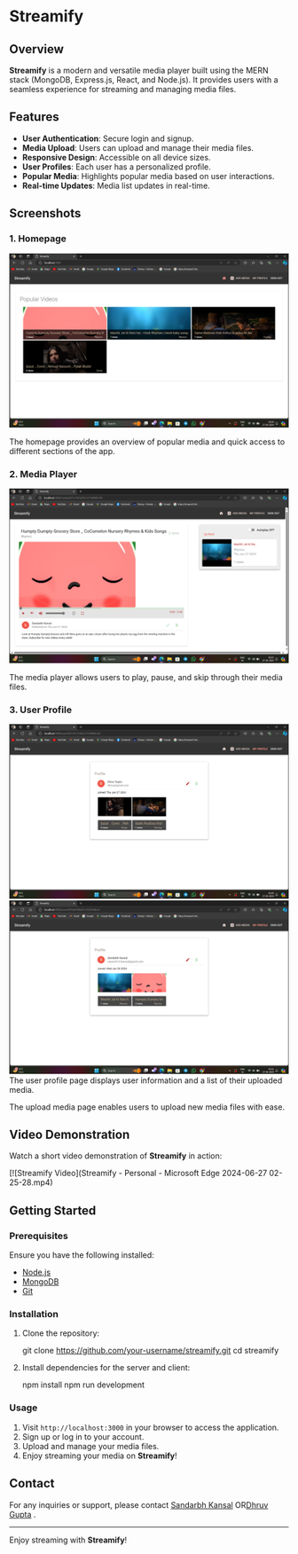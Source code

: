 # Streamify

## Overview

**Streamify** is a modern and versatile media player built using the MERN stack (MongoDB, Express.js, React, and Node.js). It provides users with a seamless experience for streaming and managing media files.

## Features

- **User Authentication**: Secure login and signup.
- **Media Upload**: Users can upload and manage their media files.
- **Responsive Design**: Accessible on all device sizes.
- **User Profiles**: Each user has a personalized profile.
- **Popular Media**: Highlights popular media based on user interactions.
- **Real-time Updates**: Media list updates in real-time.

## Screenshots

### 1. Homepage

![Homepage](streamify.png)

The homepage provides an overview of popular media and quick access to different sections of the app.

### 2. Media Player

![Media Player](play1.png)

The media player allows users to play, pause, and skip through their media files.

### 3. User Profile

![User Profile1](profile1.png)
![Upload Profile2](profile2.png)
The user profile page displays user information and a list of their uploaded media.




The upload media page enables users to upload new media files with ease.

## Video Demonstration

Watch a short video demonstration of **Streamify** in action:

[![Streamify Video](Streamify - Personal - Microsoft​ Edge 2024-06-27 02-25-28.mp4)

## Getting Started

### Prerequisites

Ensure you have the following installed:

- [Node.js](https://nodejs.org/)
- [MongoDB](https://www.mongodb.com/)
- [Git](https://git-scm.com/)

### Installation

1. Clone the repository:

    
    git clone https://github.com/your-username/streamify.git
    cd streamify
    

2. Install dependencies for the server and client:

   npm install
   npm run development



### Usage

1. Visit `http://localhost:3000` in your browser to access the application.
2. Sign up or log in to your account.
3. Upload and manage your media files.
4. Enjoy streaming your media on **Streamify**!



## Contact

For any inquiries or support, please contact [Sandarbh Kansal](mailto:sandarbhkansal8@gmail.com) OR[Dhruv Gupta](mailto:dhruvdronzer9@gmail.com) .

---

Enjoy streaming with **Streamify**!
